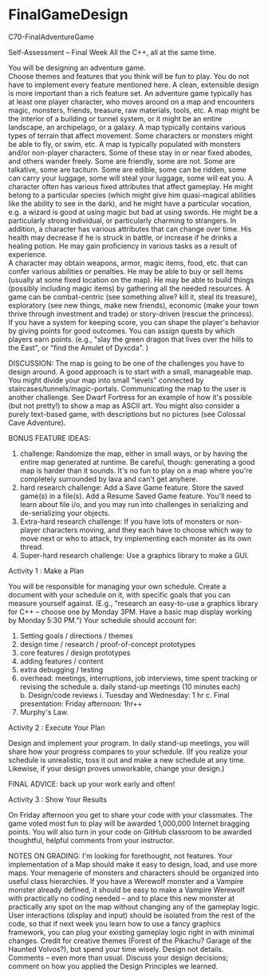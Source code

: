# FinalGameDesign
C70-FinalAdventureGame

Self-Assessment – Final Week
All the C++, all at the same time.

You will be designing an adventure game.   
Choose themes and features that you think will be fun to play.  You do not have to implement every feature mentioned here.  A clean, extensible design is more important than a rich feature set.
An adventure game typically has at least one player character, who moves around on a map and encounters magic, monsters, friends, treasure, raw materials, tools, etc.
A map might be the interior of a building or tunnel system, or it might be an entire landscape, an archipelago, or a galaxy.
A map typically contains various types of terrain that affect movement.  Some characters or monsters might be able to fly, or swim, etc.
A map is typically populated with monsters and/or non-player characters.  Some of these stay in or near fixed abodes, and others wander freely.    Some are friendly, some are not.  Some are talkative, some are taciturn.  Some are edible, some can be ridden, some can carry your luggage, some will steal your luggage, some will eat you.
A character often has various fixed attributes that affect gameplay.  He might belong to a particular species (which might give him quasi-magical abilities like the ability to see in the dark), and he might have a particular vocation, e.g. a wizard is good at using magic but bad at using swords.  He might be a particularly strong individual, or particularly charming to strangers.
In addition, a character has various attributes that can change over time.  His health may decrease if he is struck in battle, or increase if he drinks a healing potion. He may gain proficiency in various tasks as a result of experience.  
A character may obtain weapons, armor, magic items, food, etc.  that can confer various abilities or penalties.
He may be able to buy or sell items (usually at some fixed location on the map).  He may be able to build things (possibly including magic items) by gathering all the needed resources.
A game can be combat-centric (see something alive? kill it, steal its treasure), exploratory (see new things, make new friends), economic (make your town thrive through investment and trade) or story-driven (rescue the princess).  If you have a system for keeping score, you can shape the player's behavior by giving points for good outcomes.    You can assign quests by which players earn points.  (e.g., "slay the green dragon that lives over the hills to the East", or "find the Amulet of Dyxcda". )

DISCUSSION:  The map is going to be one of the challenges you have to design around.  A good approach is to start with a small, manageable map.  You might divide your map into small "levels" connected by staircases/tunnels/magic-portals. 
Communicating the map to the user is another challenge.   See Dwarf Fortress for an example of how it's possible (but not pretty!) to show a map as ASCII art.  You might also consider a purely text-based game, with descriptions but no pictures (see Colossal Cave Adventure).  

BONUS FEATURE IDEAS:
1)	challenge: Randomize the map, either in small ways, or by having the entire map generated at runtime.  Be careful, though:  generating a good map is harder than it sounds.  It's no fun to play on a map where you're completely surrounded by lava and can't get anyhere. 
2)	hard research challenge:  Add a Save Game feature.  Store the saved game(s) in a file(s).  Add a Resume Saved Game feature.  You'll need to learn about file i/o, and you may run into challenges in serializing and de-serializing your objects.
3)	Extra-hard research challenge:  If you have lots of monsters or non-player characters moving, and they each have to choose which way to move next or who to attack, try implementing each monster as its own thread.  
4)	Super-hard research challenge:  Use a graphics library to make a GUI.



Activity 1 : Make a Plan

You will be responsible for managing your own schedule.  Create a document with your schedule on it, with specific goals that you can measure yourself against.  (E.g., "research an easy-to-use a graphics library for C++ – choose one by Monday 3PM.  Have a basic map display working by Monday 5:30 PM.")
	Your schedule should account for:
1.	Setting goals / directions / themes
2.	design time / research / proof-of-concept prototypes
3.	core features / design prototypes
4.	adding features / content
5.	extra debugging / testing
6.	overhead:  meetings, interruptions, job interviews, time spent tracking or revising the schedule
a.	daily stand-up meetings (10 minutes each)  
b.	Design/code reviews 
i.	Tuesday and  Wednesday: 1 hr
c.	Final presentation: Friday afternoon: 1hr++
7.	Murphy's Law.

Activity 2 : Execute Your Plan

Design and implement your program.
In daily stand-up meetings, you will share how your progress compares to your schedule.
(If you realize your schedule is unrealistic, toss it out and make a new schedule at any time.  Likewise, if your design proves unworkable, change your design.)

FINAL ADVICE: back up your work early and often!

Activity 3 : Show Your Results

On Friday afternoon you get to share your code with your classmates.  The game voted most fun to play will be awarded 1,000,000 Internet bragging points.
You will also turn in your code on GitHub classroom to be awarded thoughtful, helpful comments from your instructor.

NOTES ON GRADING:  I'm looking for forethought, not features.  Your implementation of a Map should make it easy to design, load, and use more maps.  Your menagerie of monsters and characters should be organized into useful class hierarchies.  If you have a Werewolf monster and a Vampire monster already defined, it should be easy to make a Vampire Werewolf with practically no coding needed – and to place this new monster at practically any spot on the map without changing any of the gameplay logic.  User interactions (display and input) should be isolated from the rest of the code, so that if next week you learn how to use a fancy graphics framework, you can plug your existing gameplay logic right in with minimal changes.
Credit for creative themes (Forest of the Pikachu?  Garage of the Haunted Volvos?), but spend your time wisely.  Design not details.
Comments – even more than usual.  Discuss your design decisions; comment on how you applied the Design Principles we learned.
